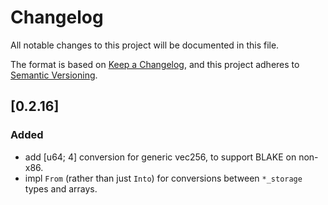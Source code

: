 # Changelog

All notable changes to this project will be documented in this file.

The format is based on [Keep a Changelog](https://keepachangelog.com/en/1.0.0/),
and this project adheres to [Semantic Versioning](https://semver.org/spec/v2.0.0.html).

## [0.2.16]

### Added

- add [u64; 4] conversion for generic vec256, to support BLAKE on non-x86.
- impl `From` (rather than just `Into`) for conversions between `*_storage` types and arrays.
